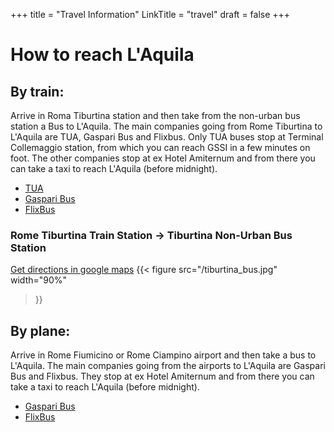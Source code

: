 +++
title = "Travel Information"
LinkTitle = "travel"
draft = false
+++

# How to reach L'Aquila
## By train: 
Arrive in Roma Tiburtina station and then take from the non-urban bus station a Bus to L'Aquila.
The main companies going from Rome Tiburtina to L'Aquila are TUA, Gaspari Bus and Flixbus. Only TUA buses stop at Terminal Collemaggio station, from which you can reach GSSI in a few minutes on foot. The other companies stop at ex Hotel Amiternum and from there you can take a taxi to reach L'Aquila (before midnight).

* [TUA](https://www.tuabruzzo.it/)
* [Gaspari Bus](https://www.gasparionline.it/en/)
* [FlixBus](https://www.flixbus.com/?noRedirect=true)

### Rome Tiburtina Train Station -> Tiburtina Non-Urban Bus Station
[Get directions in google maps](https://www.google.com/maps/dir//Roma+Tiburtina+Autostazione/@41.90948,12.4469117,12z?entry=ttu&g_ep=EgoyMDI0MTAwMS4wIKXMDSoASAFQAw%3D%3D)
{{< figure src="/tiburtina_bus.jpg" 
width="90%"
>}}



## By plane: 

Arrive in Rome Fiumicino or Rome Ciampino airport and then take a bus to L'Aquila. The main companies going from the airports to L'Aquila are Gaspari Bus and Flixbus. They stop at ex Hotel Amiternum and from there you can take a taxi to reach L'Aquila (before midnight).


* [Gaspari Bus](https://www.gasparionline.it/en/)
* [FlixBus](https://www.flixbus.com/?noRedirect=true)

